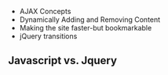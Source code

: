 


* AJAX Concepts 
* Dynamically Adding and Removing Content
* Making the site faster-but bookmarkable
* jQuery transitions



Javascript vs. Jquery
---------------------





